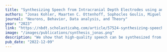 ```yaml
---
title: "Synthesizing Speech from Intracranial Depth Electrodes using an Encoder-Decoder Framework"
authors: "Jonas Kohler, Maarten C. Ottenhoff, Sophocles Goulis, Miguel Angrick, Albert J. Colon, Louis Wagner, Simon Tousseyn, Pieter L. Kubben, Christian Herff"
journal: "Neurons, Behavior, Data analysis, and Theory"
year: "2023"
link: "https://nbdt.scholasticahq.com/article/57524-synthesizing-speech-from-intracranial-depth-electrodes-using-an-encoder-decoder-framework"
image: "/images/publications/synthesis_jonas.png"
description: "We show that high-quality speech can be synthesized from sEEG recordings using an encoder-decoder framework inspired by Tacotron-2."
pub_date: "2022-12-09"
---
```


